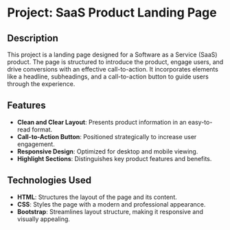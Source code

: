 # Project: SaaS Product Landing Page

## Description

This project is a landing page designed for a Software as a Service (SaaS) product. The page is structured to introduce the product, engage users, and drive conversions with an effective call-to-action. It incorporates elements like a headline, subheadings, and a call-to-action button to guide users through the experience.

## Features

- **Clean and Clear Layout**: Presents product information in an easy-to-read format.
- **Call-to-Action Button**: Positioned strategically to increase user engagement.
- **Responsive Design**: Optimized for desktop and mobile viewing.
- **Highlight Sections**: Distinguishes key product features and benefits.

## Technologies Used

- **HTML**: Structures the layout of the page and its content.
- **CSS**: Styles the page with a modern and professional appearance.
- **Bootstrap**: Streamlines layout structure, making it responsive and visually appealing.
